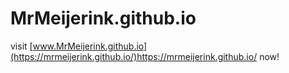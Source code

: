 # MrMeijerink.github.io

visit [www.MrMeijerink.github.io](https://mrmeijerink.github.io/)https://mrmeijerink.github.io/ now!

